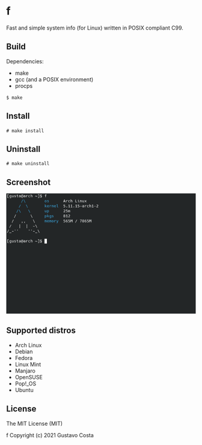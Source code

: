 # f

Fast and simple system info (for Linux) written in POSIX compliant C99.

## Build

Dependencies:

+ make
+ gcc (and a POSIX environment)
+ procps

```
$ make
```

## Install

```
# make install
```

## Uninstall

```
# make uninstall
```

## Screenshot

![](img/img-01.png)

## Supported distros

+ Arch Linux
+ Debian
+ Fedora
+ Linux Mint
+ Manjaro
+ OpenSUSE
+ Pop!_OS
+ Ubuntu

## License

The MIT License (MIT)

f Copyright (c) 2021 Gustavo Costa
